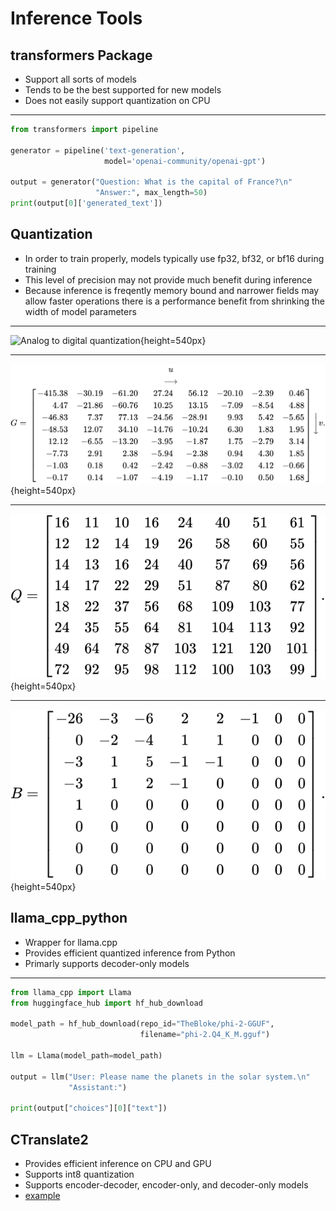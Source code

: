 Inference Tools
===============

transformers Package
--------------------

- Support all sorts of models
- Tends to be the best supported for new models
- Does not easily support quantization on CPU

---

```python
from transformers import pipeline

generator = pipeline('text-generation',
                     model='openai-community/openai-gpt')

output = generator("Question: What is the capital of France?\n"
                   "Answer:", max_length=50)
print(output[0]['generated_text'])
```

Quantization
------------

- In order to train properly, models typically use fp32, bf32, or bf16 during training
- This level of precision may not provide much benefit during inference
- Because inference is freqently memory bound and narrower fields may allow faster operations there is a performance benefit from shrinking the width of model parameters

---

![Analog to digital quantization](https://upload.wikimedia.org/wikipedia/commons/b/b7/3-bit_resolution_analog_comparison.png){height=540px}

---

![JPEG DCT Output](media/jpeg-dct.svg){height=540px}

---

![JPEG Quantization Matrix](media/jpeg-quantization-matrix.svg){height=540px}

---

![JPEG DCT Output](media/jpeg-quantized-dct.svg){height=540px}

llama_cpp_python
----------------

- Wrapper for llama.cpp
- Provides efficient quantized inference from Python
- Primarly supports decoder-only models

---

```python
from llama_cpp import Llama
from huggingface_hub import hf_hub_download

model_path = hf_hub_download(repo_id="TheBloke/phi-2-GGUF", 
                             filename="phi-2.Q4_K_M.gguf")

llm = Llama(model_path=model_path)

output = llm("User: Please name the planets in the solar system.\n"
             "Assistant:")

print(output["choices"][0]["text"])
```

CTranslate2
-----------

- Provides efficient inference on CPU and GPU
- Supports int8 quantization
- Supports encoder-decoder, encoder-only, and decoder-only models
- [example](../examples/ctranslate2.ipynb)

